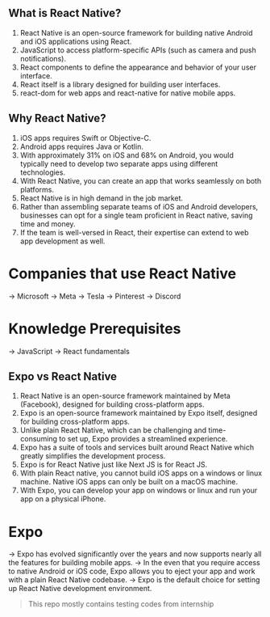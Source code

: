 ## What is React Native?

1. React Native is an open-source framework for building native Android and iOS applications using React.
2. JavaScript to access platform-specific APIs (such as camera and push notifications).
3. React components to define the appearance and behavior of your user interface.
4. React itself is a library designed for building user interfaces.
5. react-dom for web apps and react-native for native mobile apps.

## Why React Native?

1. iOS apps requires Swift or Objective-C.
2. Android apps requires Java or Kotlin.
3. With approximately 31% on iOS and 68% on Android, you would typically need to develop two separate apps using different technologies.
4. With React Native, you can create an app that works seamlessly on both platforms.
5. React Native is in high demand in the job market.
6. Rather than assembling separate teams of iOS and Android developers, businesses can opt for a single team proficient in React native, saving time and money.
7. If the team is well-versed in React, their expertise can extend to web app development as well.

# Companies that use React Native

-> Microsoft
-> Meta
-> Tesla
-> Pinterest
-> Discord

# Knowledge Prerequisites

-> JavaScript
-> React fundamentals

## Expo vs React Native

1. React Native is an open-source framework maintained by Meta (Facebook), designed for building cross-platform apps.
2. Expo is an open-source framework maintained by Expo itself, designed for building cross-platform apps.
3. Unlike plain React Native, which can be challenging and time-consuming to set up, Expo provides a streamlined experience.
4. Expo has a suite of tools and services built around React Native which greatly simplifies the development process.
5. Expo is for React Native just like Next JS is for React JS.
6. With plain React native, you cannot build iOS apps on a windows or linux machine. Native iOS apps can only be built on a macOS machine.
7. With Expo, you can develop your app on windows or linux and run your app on a physical iPhone.

# Expo

-> Expo has evolved significantly over the years and now supports nearly all the features for building mobile apps.
-> In the even that you require access to native Android or iOS code, Expo allows you to eject your app and work with a plain React Native codebase.
-> Expo is the default choice for setting up React Native development environment.

> This repo mostly contains testing codes from internship
